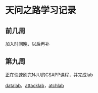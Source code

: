 # 天问之路学习记录
## 前几周
加入时间晚，以后再补
## 第九周
正在快速刷完NJU的CSAPP课程，并完成lab

[datalab](./WEEK9/datalab/datalab.md)，[attacklab](./WEEK9/attacklab/attacklab.md)，[atchlab](./WEEK9/archlab/archlab.md)



